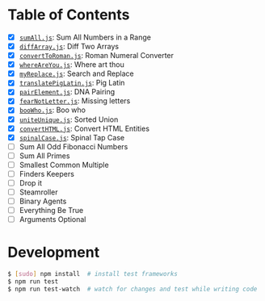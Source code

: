 # Table of Contents

* [x] [`sumAll.js`](./src/sumAll.js): Sum All Numbers in a Range
* [x] [`diffArray.js`](./src/diffArray.js): Diff Two Arrays
* [x] [`convertToRoman.js`](./src/convertToRoman.js): Roman Numeral Converter
* [x] [`whereAreYou.js`](./src/whereAreYou.js): Where art thou
* [x] [`myReplace.js`](./src/myReplace.js): Search and Replace
* [x] [`translatePigLatin.js`](./src/translatePigLatin.js): Pig Latin
* [x] [`pairElement.js`](./src/pairElement.js): DNA Pairing
* [x] [`fearNotLetter.js`](./src/fearNotLetter.js): Missing letters
* [x] [`booWho.js`](./src/booWho.js): Boo who
* [x] [`uniteUnique.js`](./src/uniteUnique.js): Sorted Union
* [x] [`convertHTML.js`](./src/convertHTML.js): Convert HTML Entities
* [x] [`spinalCase.js`](./src/spinalCase.js): Spinal Tap Case
* [ ] Sum All Odd Fibonacci Numbers
* [ ] Sum All Primes
* [ ] Smallest Common Multiple
* [ ] Finders Keepers
* [ ] Drop it
* [ ] Steamroller
* [ ] Binary Agents
* [ ] Everything Be True
* [ ] Arguments Optional 

# Development

```sh
$ [sudo] npm install  # install test frameworks
$ npm run test
$ npm run test-watch  # watch for changes and test while writing code
```
